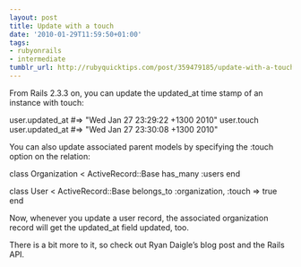 ```yaml
---
layout: post
title: Update with a touch
date: '2010-01-29T11:59:50+01:00'
tags:
- rubyonrails
- intermediate
tumblr_url: http://rubyquicktips.com/post/359479185/update-with-a-touch
---
```

From Rails 2.3.3 on, you can update the updated_at time stamp of an instance with touch:

user.updated_at #=> "Wed Jan 27 23:29:22 +1300 2010"
user.touch
user.updated_at #=> "Wed Jan 27 23:30:08 +1300 2010"


You can also update associated parent models by specifying the :touch option on the relation:

class Organization < ActiveRecord::Base
  has_many :users
end

class User < ActiveRecord::Base
  belongs_to :organization, :touch => true
end


Now, whenever you update a user record, the associated organization record will get the updated_at field updated, too.

There is a bit more to it, so check out Ryan Daigle’s blog post and the Rails API.
